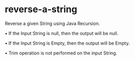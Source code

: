 # reverse-a-string

Reverse a given String using Java Recursion.

•	If the Input String is null, then the output will be null.

•	If the Input String is Empty, then the output will be Empty.

•	Trim operation is not performed on the input String.

